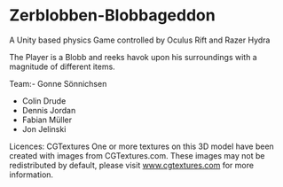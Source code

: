 # Zerblobben-Blobbageddon
A Unity based physics Game controlled by Oculus Rift and Razer Hydra

The Player is a Blobb and reeks havok upon his surroundings with a magnitude of different items.

Team:- Gonne Sönnichsen
- Colin Drude
- Dennis Jordan
- Fabian Müller
- Jon Jelinski

Licences:
CGTextures
One or more textures on this 3D model have been created with images from CGTextures.com. These images may not be redistributed by default, please visit www.cgtextures.com for more information.
